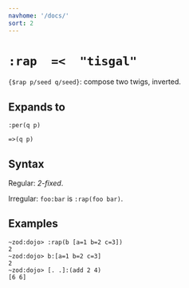```yaml
---
navhome: '/docs/'
sort: 2
---
```


# `:rap  =<  "tisgal"`

`{$rap p/seed q/seed}`: compose two twigs, inverted.

## Expands to

    :per(q p)

    =>(q p)

## Syntax

Regular: *2-fixed*.

Irregular: `foo:bar` is `:rap(foo bar)`.

## Examples

    ~zod:dojo> :rap(b [a=1 b=2 c=3])
    2
    ~zod:dojo> b:[a=1 b=2 c=3]
    2
    ~zod:dojo> [. .]:(add 2 4)
    [6 6]
